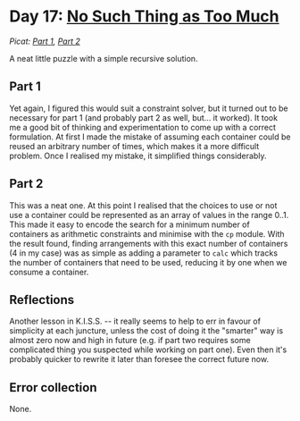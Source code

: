 # Day 17: [No Such Thing as Too Much](https://adventofcode.com/2015/day/17)
*Picat: [Part 1](https://github.com/DestyNova/advent_of_code_2015/blob/main/17/part1.pi), [Part 2](https://github.com/DestyNova/advent_of_code_2015/blob/main/17/part2.pi)*

A neat little puzzle with a simple recursive solution.

## Part 1

Yet again, I figured this would suit a constraint solver, but it turned out to be necessary for part 1 (and probably part 2 as well, but... it worked). It took me a good bit of thinking and experimentation to come up with a correct formulation. At first I made the mistake of assuming each container could be reused an arbitrary number of times, which makes it a more difficult problem. Once I realised my mistake, it simplified things considerably.

## Part 2

This was a neat one. At this point I realised that the choices to use or not use a container could be represented as an array of values in the range 0..1. This made it easy to encode the search for a minimum number of containers as arithmetic constraints and minimise with the `cp` module. With the result found, finding arrangements with this exact number of containers (4 in my case) was as simple as adding a parameter to `calc` which tracks the number of containers that need to be used, reducing it by one when we consume a container.

## Reflections

Another lesson in K.I.S.S. -- it really seems to help to err in favour of simplicity at each juncture, unless the cost of doing it the "smarter" way is almost zero now and high in future (e.g. if part two requires some complicated thing you suspected while working on part one). Even then it's probably quicker to rewrite it later than foresee the correct future now.

## Error collection

None.
